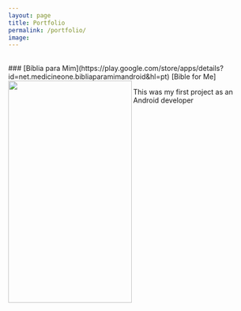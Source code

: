 ```yaml
---
layout: page
title: Portfolio
permalink: /portfolio/
image:
---
```

<br>
### [Bíblia para Mim](https://play.google.com/store/apps/details?id=net.medicineone.bibliaparamimandroid&hl=pt) [Bible for Me]

<img align="left" width="250" height="450" src="{{site.baseurl}}/images/biblia_para_mim.png">

This was my first project as an Android developer

